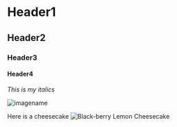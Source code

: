 # Header1

## Header2

### Header3

#### Header4

_This is my italics_

![imagename](https://miro.medium.com/max/1400/1*WaaXnUvhvrswhBJSw4YTuQ.png)

Here is a cheesecake
![Black-berry Lemon Cheesecake][Cheesecake]

[Cheesecake]: https://i.redd.it/8c2ewx89ubg21.jpg
